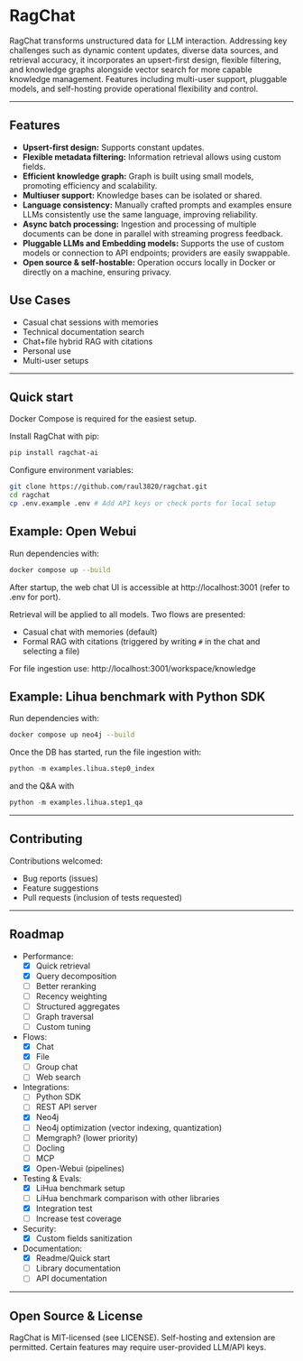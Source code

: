 # RagChat

RagChat transforms unstructured data for LLM interaction. Addressing key challenges such as dynamic content updates, diverse data sources, and retrieval accuracy, it incorporates an upsert-first design, flexible filtering, and knowledge graphs alongside vector search for more capable knowledge management. Features including multi-user support, pluggable models, and self-hosting provide operational flexibility and control.

---

## Features
- **Upsert-first design:** Supports constant updates.
- **Flexible metadata filtering:** Information retrieval allows using custom fields.
- **Efficient knowledge graph:** Graph is built using small models, promoting efficiency and scalability.
- **Multiuser support:** Knowledge bases can be isolated or shared.
- **Language consistency:** Manually crafted prompts and examples ensure LLMs consistently use the same language, improving reliability.
- **Async batch processing:** Ingestion and processing of multiple documents can be done in parallel with streaming progress feedback.
- **Pluggable LLMs and Embedding models:** Supports the use of custom models or connection to API endpoints; providers are easily swappable.
- **Open source & self-hostable:** Operation occurs locally in Docker or directly on a machine, ensuring privacy.

## Use Cases
- Casual chat sessions with memories
- Technical documentation search
- Chat+file hybrid RAG with citations
- Personal use
- Multi-user setups

---

## Quick start
Docker Compose is required for the easiest setup.

Install RagChat with pip:
```bash
pip install ragchat-ai
```

Configure environment variables:
```bash
git clone https://github.com/raul3820/ragchat.git
cd ragchat
cp .env.example .env # Add API keys or check ports for local setup
```

## Example: Open Webui

Run dependencies with:
```bash
docker compose up --build
```

After startup, the web chat UI is accessible at http://localhost:3001 (refer to .env for port).

Retrieval will be applied to all models. Two flows are presented:
- Casual chat with memories (default)
- Formal RAG with citations (triggered by writing `#` in the chat and selecting a file)

For file ingestion use: http://localhost:3001/workspace/knowledge


## Example: Lihua benchmark with Python SDK

Run dependencies with:
```bash
docker compose up neo4j --build
```

Once the DB has started, run the file ingestion with:
```python
python -m examples.lihua.step0_index
```

and the Q&A with
```python
python -m examples.lihua.step1_qa
```

---

## Contributing
Contributions welcomed:
- Bug reports (issues)
- Feature suggestions
- Pull requests (inclusion of tests requested)

---

## Roadmap
- Performance:
  - [x] Quick retrieval
  - [x] Query decomposition
  - [ ] Better reranking
  - [ ] Recency weighting
  - [ ] Structured aggregates
  - [ ] Graph traversal
  - [ ] Custom tuning
- Flows:
  - [x] Chat
  - [x] File
  - [ ] Group chat
  - [ ] Web search
- Integrations:
  - [ ] Python SDK
  - [ ] REST API server
  - [x] Neo4j
  - [ ] Neo4j optimization (vector indexing, quantization)
  - [ ] Memgraph? (lower priority)
  - [ ] Docling
  - [ ] MCP
  - [x] Open-Webui (pipelines)
- Testing & Evals:
  - [x] LiHua benchmark setup
  - [ ] LiHua benchmark comparison with other libraries
  - [x] Integration test
  - [ ] Increase test coverage
- Security:
  - [x] Custom fields sanitization
- Documentation:
  - [x] Readme/Quick start
  - [ ] Library documentation
  - [ ] API documentation
  
---

## Open Source & License
RagChat is MIT-licensed (see LICENSE). Self-hosting and extension are permitted. Certain features may require user-provided LLM/API keys.
